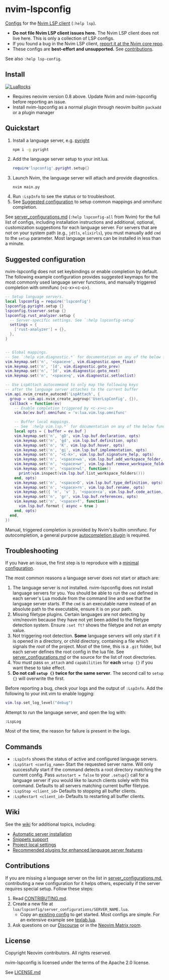 # nvim-lspconfig

[Configs](doc/server_configurations.md) for the [Nvim LSP client](https://neovim.io/doc/user/lsp.html) (`:help lsp`).

* **Do not file Nvim LSP client issues here.** The Nvim LSP client does not live here. This is only a collection of LSP configs.
* If you found a bug in the Nvim LSP client, [report it at the Nvim core repo](https://github.com/neovim/neovim/issues/new?assignees=&labels=bug%2Clsp&template=lsp_bug_report.yml).
* These configs are **best-effort and unsupported.** See [contributions](#contributions).

See also `:help lsp-config`.

## Install

[![LuaRocks](https://img.shields.io/luarocks/v/neovim/nvim-lspconfig?logo=lua&color=purple)](https://luarocks.org/modules/neovim/nvim-lspconfig)

* Requires neovim version 0.8 above. Update Nvim and nvim-lspconfig before reporting an issue.
* Install nvim-lspconfig as a normal plugin through neovim builtin `packadd` or a plugin manager

## Quickstart

1. Install a language server, e.g. [pyright](doc/server_configurations.md#pyright)
   ```bash
   npm i -g pyright
   ```
2. Add the language server setup to your init.lua.
   ```lua
   require'lspconfig'.pyright.setup{}
   ```
3. Launch Nvim, the language server will attach and provide diagnostics.
   ```
   nvim main.py
   ```
4. Run `:LspInfo` to see the status or to troubleshoot.
5. See [Suggested configuration](#Suggested-configuration) to setup common mappings and omnifunc completion.

See [server_configurations.md](doc/server_configurations.md) (`:help lspconfig-all` from Nvim) for the full list of configs, including installation instructions and additional, optional, customization suggestions for each language server. For servers that are not on your system path (e.g., `jdtls`, `elixirls`), you must manually add `cmd` to the `setup` parameter. Most language servers can be installed in less than a minute.

## Suggested configuration

nvim-lspconfig does not set keybindings or enable completion by default. The following example configuration provides suggested keymaps for the most commonly used language server functions, and manually triggered completion with omnifunc (\<c-x\>\<c-o\>).

```lua
-- Setup language servers.
local lspconfig = require('lspconfig')
lspconfig.pyright.setup {}
lspconfig.tsserver.setup {}
lspconfig.rust_analyzer.setup {
  -- Server-specific settings. See `:help lspconfig-setup`
  settings = {
    ['rust-analyzer'] = {},
  },
}


-- Global mappings.
-- See `:help vim.diagnostic.*` for documentation on any of the below functions
vim.keymap.set('n', '<space>e', vim.diagnostic.open_float)
vim.keymap.set('n', '[d', vim.diagnostic.goto_prev)
vim.keymap.set('n', ']d', vim.diagnostic.goto_next)
vim.keymap.set('n', '<space>q', vim.diagnostic.setloclist)

-- Use LspAttach autocommand to only map the following keys
-- after the language server attaches to the current buffer
vim.api.nvim_create_autocmd('LspAttach', {
  group = vim.api.nvim_create_augroup('UserLspConfig', {}),
  callback = function(ev)
    -- Enable completion triggered by <c-x><c-o>
    vim.bo[ev.buf].omnifunc = 'v:lua.vim.lsp.omnifunc'

    -- Buffer local mappings.
    -- See `:help vim.lsp.*` for documentation on any of the below functions
    local opts = { buffer = ev.buf }
    vim.keymap.set('n', 'gD', vim.lsp.buf.declaration, opts)
    vim.keymap.set('n', 'gd', vim.lsp.buf.definition, opts)
    vim.keymap.set('n', 'K', vim.lsp.buf.hover, opts)
    vim.keymap.set('n', 'gi', vim.lsp.buf.implementation, opts)
    vim.keymap.set('n', '<C-k>', vim.lsp.buf.signature_help, opts)
    vim.keymap.set('n', '<space>wa', vim.lsp.buf.add_workspace_folder, opts)
    vim.keymap.set('n', '<space>wr', vim.lsp.buf.remove_workspace_folder, opts)
    vim.keymap.set('n', '<space>wl', function()
      print(vim.inspect(vim.lsp.buf.list_workspace_folders()))
    end, opts)
    vim.keymap.set('n', '<space>D', vim.lsp.buf.type_definition, opts)
    vim.keymap.set('n', '<space>rn', vim.lsp.buf.rename, opts)
    vim.keymap.set({ 'n', 'v' }, '<space>ca', vim.lsp.buf.code_action, opts)
    vim.keymap.set('n', 'gr', vim.lsp.buf.references, opts)
    vim.keymap.set('n', '<space>f', function()
      vim.lsp.buf.format { async = true }
    end, opts)
  end,
})
```

Manual, triggered completion is provided by Nvim's builtin omnifunc. For *auto*completion, a general purpose [autocompletion plugin](https://github.com/neovim/nvim-lspconfig/wiki/Autocompletion) is required.

## Troubleshooting

If you have an issue, the first step is to reproduce with a [minimal configuration](https://github.com/neovim/nvim-lspconfig/blob/master/test/minimal_init.lua).

The most common reasons a language server does not start or attach are:

1. The language server is not installed. nvim-lspconfig does not install language servers for you. You should be able to run the `cmd` defined in each server's Lua module from the command line and see that the language server starts. If the `cmd` is an executable name instead of an absolute path to the executable, ensure it is on your path.
2. Missing filetype plugins. Certain languages are not detecting by vim/neovim because they have not yet been added to the filetype detection system. Ensure `:set ft?` shows the filetype and not an empty value.
3. Not triggering root detection. **Some** language servers will only start if it is opened in a directory, or child directory, containing a file which signals the *root* of the project. Most of the time, this is a `.git` folder, but each server defines the root config in the lua file. See [server_configurations.md](doc/server_configurations.md) or the source for the list of root directories.
4. You must pass `on_attach` and `capabilities` for **each** `setup {}` if you want these to take effect.
5. **Do not call `setup {}` twice for the same server**. The second call to `setup {}` will overwrite the first.

Before reporting a bug, check your logs and the output of `:LspInfo`. Add the following to your init.vim to enable logging:

```lua
vim.lsp.set_log_level("debug")
```

Attempt to run the language server, and open the log with:

```
:LspLog
```
Most of the time, the reason for failure is present in the logs.

## Commands

* `:LspInfo` shows the status of active and configured language servers.
* `:LspStart <config_name>` Start the requested server name. Will only successfully start if the command detects a root directory matching the current config. Pass `autostart = false` to your `.setup{}` call for a language server if you would like to launch clients solely with this command. Defaults to all servers matching current buffer filetype.
* `:LspStop <client_id>` Defaults to stopping all buffer clients.
* `:LspRestart <client_id>` Defaults to restarting all buffer clients.

## Wiki

See the [wiki](https://github.com/neovim/nvim-lspconfig/wiki) for additional topics, including:

* [Automatic server installation](https://github.com/neovim/nvim-lspconfig/wiki/Installing-language-servers#automatically)
* [Snippets support](https://github.com/neovim/nvim-lspconfig/wiki/Snippets)
* [Project local settings](https://github.com/neovim/nvim-lspconfig/wiki/Project-local-settings)
* [Recommended plugins for enhanced language server features](https://github.com/neovim/nvim-lspconfig/wiki/Language-specific-plugins)

## Contributions

If you are missing a language server on the list in [server_configurations.md](doc/server_configurations.md), contributing
a new configuration for it helps others, especially if the server requires special setup. Follow these steps:

1. Read [CONTRIBUTING.md](CONTRIBUTING.md).
2. Create a new file at `lua/lspconfig/server_configurations/SERVER_NAME.lua`.
    - Copy an [existing config](https://github.com/neovim/nvim-lspconfig/blob/master/lua/lspconfig/server_configurations/)
      to get started. Most configs are simple. For an extensive example see
      [texlab.lua](https://github.com/neovim/nvim-lspconfig/blob/master/lua/lspconfig/server_configurations/texlab.lua).
3. Ask questions on our [Discourse](https://neovim.discourse.group/c/7-category/7) or in the [Neovim Matrix room](https://app.element.io/#/room/#neovim:matrix.org).

## License

Copyright Neovim contributors. All rights reserved.

nvim-lspconfig is licensed under the terms of the Apache 2.0 license.

See [LICENSE.md](./LICENSE.md)
